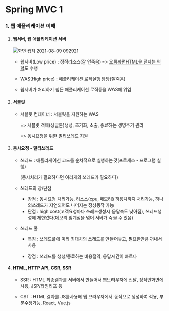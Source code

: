 # Spring MVC 1

### 1. 웹 애플리케이션 이해

1. #### 웹서버, 웹 애플리케이션 서버

   ![화면 캡처 2021-08-09 092921](https://user-images.githubusercontent.com/68681443/128650402-e1dd3ac3-fa10-4a6e-954e-d396a6883dfc.png)

   - 웹서버(Low price) : 정적리소스(잘 안죽음) => <u>오류화면HTML을 던지는 역할</u>도 수행

   - WAS(High price) : 애플리케이션 로직실행 담당(잘죽음)

   - 웹서버가 처리하기 힘든 애플리케이션 로직등을 WAS에 위임

     

2. #### 서블릿

   - 서블릿 컨테이너 : 서블릿을 지원하는 WAS

     => 서블릿 객체(싱글톤)생성, 초기화, 소출, 종료하는 생명주기 관리

     => 동시요청을 위한 멀티쓰레드 지원

     

3. #### 동시요청 - 멀티쓰레드

   - 쓰레드 : 애플리케이션 코드를 순차적으로 실행하는것(프로세스 - 프로그램 실행)

     (동시처리가 필요하다면 여러개의 쓰레드가 필요하다)

   - 쓰레드의 장/단점

     - 장점 : 동시요청 처리가능, 리소스(cpu, 메모리) 허용치까지 처리가능, 하나의쓰레드가 지연되어도 나머지는 정상동작 가능
     - 단점 : high cost(고객요청마다 쓰레드생성시 응답속도 낮아짐), 쓰레드생성에 제한없다(메모리 임계점을 넘어 서버가 죽을 수 있음)

   - 쓰레드 풀

     - 특징 : 쓰레드풀에 미리 최대치의 쓰레드를 만들어놓고, 필요한만큼 꺼내서사용

     - 장점 : 쓰레드를 생성/종료하는 비용절약, 응답시간이 빠르다

       

4. #### HTML, HTTP API, CSR, SSR

   - SSR : HTML 최종결과를 서버에서 만들어서 웹브라우저에 전달, 정적인화면에 사용, JSP/타임리프 등

   - CST : HTML 결과를 JS를사용해 웹 브라우저에서 동적으로 생성하여 적용, 부분수정가능, React, Vue.js

     

   ​                                                                                                                                                                                                                                                                                                                                                                                                                                                                                                                                                                                                                                                                                                                



